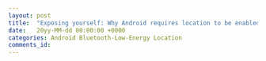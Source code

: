 ```yaml
---
layout: post
title:  "Exposing yourself: Why Android requires location to be enabled for Bluetooth Low Energy"
date:   20yy-MM-dd 00:00:00 +0000
categories: Android Bluetooth-Low-Energy Location
comments_id:
---
```


<!--
Make an Android engineer squirm: Ask them why you need Location services on in order to enable Bluetooth Low Energy

Google is making location services more fragmented as of Android 11: https://developer.android.com/about/versions/11/privacy/location

BLE https://developer.android.com/guide/topics/connectivity/bluetooth-le

## What is Bluetooth Low Energy
https://en.wikipedia.org/wiki/Bluetooth_Low_Energy
 + Personal area network
 + https://www.link-labs.com/blog/bluetooth-vs-bluetooth-low-energy

## Location?

https://www.polidea.com/blog/a-curious-relationship-android-ble-and-location/
Apparently to do with the MAC address and what is communicated
 > There is a number of BLE beacon protocols that may be used to locate the user via information transmitted in the ScanRecord’s data.

+ Look at Beacon protocols
+ Look ar ScanRecord's data

 > Each BluetoothDevice has its own unique identifier called the MAC address. It is possible to locate the user given the knowledge of BLE peripherals locations and MAC addresses.

If this is about the MAC address, why isn't internet access like this as well?


Google won't fix it: https://issuetracker.google.com/issues/37065090
Apple doesn't have this problem
-->
